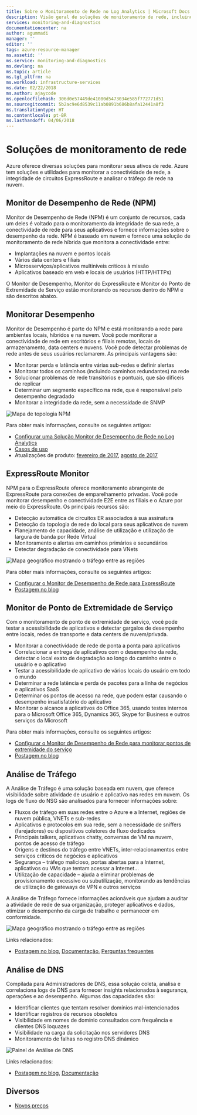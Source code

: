 ```yaml
---
title: Sobre o Monitoramento de Rede no Log Analytics | Microsoft Docs
description: Visão geral de soluções de monitoramento de rede, incluindo NPM, para gerenciar redes em nuvens, locais e ambientes híbridos.
services: monitoring-and-diagnostics
documentationcenter: na
author: agummadi
manager: ''
editor: ''
tags: azure-resource-manager
ms.assetid: ''
ms.service: monitoring-and-diagnostics
ms.devlang: na
ms.topic: article
ms.tgt_pltfrm: na
ms.workload: infrastructure-services
ms.date: 02/22/2018
ms.author: ajaycode
ms.openlocfilehash: 306d0e57449de41080d5473034e585f772771d51
ms.sourcegitcommit: 5b2ac9e6d8539c11ab0891b686b8afa12441a8f3
ms.translationtype: HT
ms.contentlocale: pt-BR
ms.lasthandoff: 04/06/2018
---
```

# <a name="network-monitoring-solutions"></a>Soluções de monitoramento de rede 

Azure oferece diversas soluções para monitorar seus ativos de rede. Azure tem soluções e utilidades para monitorar a conectividade de rede, a integridade de circuitos ExpressRoute e analisar o tráfego de rede na nuvem.

## <a name="network-performance-monitor-npm"></a>Monitor de Desempenho de Rede (NPM)

Monitor de Desempenho de Rede (NPM) é um conjunto de recursos, cada um deles é voltado para o monitoramento da integridade de sua rede, a conectividade de rede para seus aplicativos e fornece informações sobre o desempenho da rede. NPM é baseado em nuvem e fornece uma solução de monitoramento de rede híbrida que monitora a conectividade entre:
 
* Implantações na nuvem e pontos locais
* Vários data centers e filiais
* Microsserviços/aplicativos multiníveis críticos à missão
* Aplicativos baseado em web e locais de usuários (HTTP/HTTPs) 

O Monitor de Desempenho, Monitor do ExpressRoute e Monitor do Ponto de Extremidade de Serviço estão monitorando os recursos dentro do NPM e são descritos abaixo.

## <a name="performance-monitor"></a>Monitorar Desempenho

Monitor de Desempenho é parte do NPM e está monitorando a rede para ambientes locais, híbridos e na nuvem. Você pode monitorar a conectividade de rede em escritórios e filiais remotas, locais de armazenamento, data centers e nuvens. Você pode detectar problemas de rede antes de seus usuários reclamarem. As principais vantagens são:

* Monitorar perda e latência entre várias sub-redes e definir alertas
* Monitorar todos os caminhos (incluindo caminhos redundantes) na rede
* Solucionar problemas de rede transitórios e pontuais, que são difíceis de replicar
* Determinar um segmento específico na rede, que é responsável pelo desempenho degradado
* Monitorar a integridade da rede, sem a necessidade de SNMP

![Mapa de topologia NPM](./media/network-monitoring-overview/npm-topology-map.png) 

Para obter mais informações, consulte os seguintes artigos:

* [Configurar uma Solução Monitor de Desempenho de Rede no Log Analytics](../log-analytics/log-analytics-network-performance-monitor.md) 
* [Casos de uso](https://blogs.technet.microsoft.com/msoms/2016/08/30/monitor-on-premises-cloud-iaas-and-hybrid-networks-using-oms-network-performance-monitor/)
*  Atualizações de produto: [fevereiro de 2017](https://blogs.technet.microsoft.com/msoms/2017/02/27/oms-network-performance-monitor-is-now-generally-available/), [agosto de 2017](https://blogs.technet.microsoft.com/msoms/2017/08/14/improvements-to-oms-network-performance-monitor/)

## <a name="expressroute-monitor"></a>ExpressRoute Monitor

NPM para o ExpressRoute oferece monitoramento abrangente de ExpressRoute para conexões de emparelhamento privadas. Você pode monitorar desempenho e conectividade E2E entre as filiais e o Azure por meio do ExpressRoute. Os principais recursos são:

* Detecção automática de circuitos ER associados à sua assinatura
* Detecção da topologia de rede do local para seus aplicativos de nuvem
* Planejamento de capacidade, análise de utilização e utilização de largura de banda por Rede Virtual
* Monitoramento e alertas em caminhos primários e secundários
* Detectar degradação de conectividade para VNets

![Mapa geográfico mostrando o tráfego entre as regiões](./media/network-monitoring-overview/expressroute-topology-map.png) 

Para obter mais informações, consulte os seguintes artigos:

* [Configurar o Monitor de Desempenho de Rede para ExpressRoute](../expressroute/how-to-npm.md)
* [Postagem no blog](https://aka.ms/NPMExRmonitorGA)

## <a name="service-endpoint-monitor"></a>Monitor de Ponto de Extremidade de Serviço

Com o monitoramento de ponto de extremidade de serviço, você pode testar a acessibilidade de aplicativos e detectar gargalos de desempenho entre locais, redes de transporte e data centers de nuvem/privada.

* Monitorar a conectividade de rede de ponta a ponta para aplicativos
* Correlacionar a entrega de aplicativos com o desempenho da rede, detectar o local exato de degradação ao longo do caminho entre o usuário e o aplicativo
* Testar a acessibilidade de aplicativo de vários locais do usuário em todo o mundo
* Determinar a rede latência e perda de pacotes para a linha de negócios e aplicativos SaaS
* Determinar os pontos de acesso na rede, que podem estar causando o desempenho insatisfatório do aplicativo
* Monitorar o alcance a aplicativos do Office 365, usando testes internos para o Microsoft Office 365, Dynamics 365, Skype for Business e outros serviços da Microsoft

Para obter mais informações, consulte os seguintes artigos:

* [Configurar o Monitor de Desempenho de Rede para monitorar pontos de extremidade do serviço](https://aka.ms/applicationconnectivitymonitorguide)
* [Postagem no blog](https://aka.ms/svcendptmonitor)

## <a name="traffic-analytics"></a>Análise de Tráfego
A Análise de Tráfego é uma solução baseada em nuvem, que oferece visibilidade sobre atividade de usuário e aplicativo nas redes em nuvem. Os logs de fluxo do NSG são analisados para fornecer informações sobre:

* Fluxos de tráfego em suas redes entre o Azure e a Internet, regiões de nuvem pública, VNETs e sub-redes
* Aplicativos e protocolos em sua rede, sem a necessidade de sniffers (farejadores) ou dispositivos coletores de fluxo dedicados
* Principais talkers, aplicativos chatty, conversas de VM na nuvem, pontos de acesso de tráfego
* Origens e destinos do tráfego entre VNETs, inter-relacionamentos entre serviços críticos de negócios e aplicativos
* Segurança – tráfego malicioso, portas abertas para a Internet, aplicativos ou VMs que tentam acessar a Internet…
* Utilização de capacidade – ajuda a eliminar problemas de provisionamento excessivo ou subutilização, monitorando as tendências de utilização de gateways de VPN e outros serviços

A Análise de Tráfego fornece informações acionáveis que ajudam a auditar a atividade de rede de sua organização, proteger aplicativos e dados, otimizar o desempenho da carga de trabalho e permanecer em conformidade.

![Mapa geográfico mostrando o tráfego entre as regiões](../network-watcher/media/traffic-analytics/geo-map-view-showcasing-traffic-distribution-to-countries-and-continents.png) 

Links relacionados:
* [Postagem no blog](https://aka.ms/trafficanalytics), [Documentação](https://aka.ms/trafficanalyticsdocs), [Perguntas frequentes](https://docs.microsoft.com/azure/network-watcher/traffic-analytics-faq)

## <a name="dns-analytics"></a>Análise de DNS
Compilada para Administradores de DNS, essa solução coleta, analisa e correlaciona logs de DNS para fornecer insights relacionados à segurança, operações e ao desempenho.  Algumas das capacidades são:

* Identificar clientes que tentam resolver domínios mal-intencionados
* Identificar registros de recursos obsoletos
* Visibilidade em nomes de domínio consultados com frequência e clientes DNS loquazes
* Visibilidade na carga da solicitação nos servidores DNS
* Monitoramento de falhas no registro DNS dinâmico

![Painel de Análise de DNS](./media/network-monitoring-overview/dns-analytics-overview.png) 

Links relacionados:
* [Postagem no blog](https://blogs.technet.microsoft.com/msoms/2017/04/19/introducing-oms-dns-analytics/), [Documentação](https://docs.microsoft.com/azure/log-analytics/log-analytics-dns)

## <a name="miscellaneous"></a>Diversos

* [Novos preços](https://docs.microsoft.com/azure/log-analytics/log-analytics-network-performance-monitor-pricing-faq)
